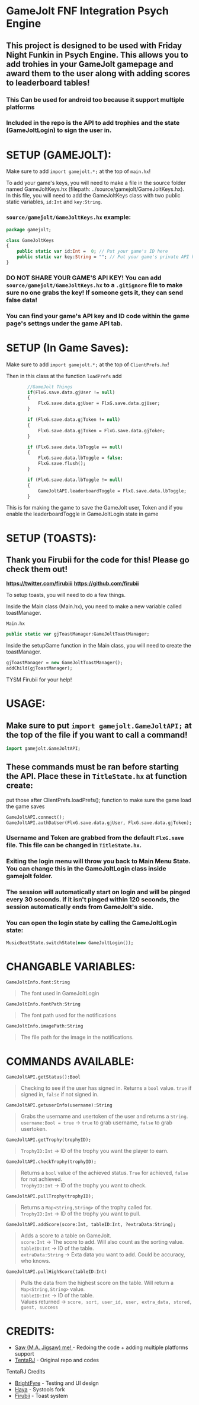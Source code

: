 # GameJolt FNF Integration Psych Engine

## This project is designed to be used with **Friday Night Funkin** in **Psych Engine**. This allows you to add trohies in your GameJolt gamepage and award them to the user along with adding scores to leaderboard tables!

### This Can be used for android too because it support multiple platforms

### Included in the repo is the API to add trophies and the state (GameJoltLogin) to sign the user in.

# SETUP (GAMEJOLT):

Make sure to add `import gamejolt.*;` at the top of `main.hx`!

To add your game's keys, you will need to make a file in the source folder named GameJoltKeys.hx (filepath: ../source/gamejolt/GameJoltKeys.hx).
<br>
In this file, you will need to add the GameJoltKeys class with two public static variables, `id:Int` and `key:String`.

### `source/gamejolt/GameJoltKeys.hx` example:
```hx
package gamejolt;

class GameJoltKeys
{
    public static var id:Int = 	0; // Put your game's ID here
    public static var key:String = ""; // Put your game's private API key here
}
```
### **DO NOT SHARE YOUR GAME'S API KEY! You can add `source/gamejolt/GameJoltKeys.hx` to a `.gitignore` file to make sure no one grabs the key! If someone gets it, they can send false data!**

### You can find your game's API key and ID code within the game page's settngs under the game API tab.

# SETUP (In Game Saves):

Make sure to add `import gamejolt.*;` at the top of `ClientPrefs.hx`!

Then in this class at the function `loadPrefs` add

```hx
        //GameJolt Things
        if(FlxG.save.data.gjUser != null)
        {
            FlxG.save.data.gjUser = FlxG.save.data.gjUser;
        }

        if (FlxG.save.data.gjToken != null)
        {
            FlxG.save.data.gjToken = FlxG.save.data.gjToken;
        }

        if (FlxG.save.data.lbToggle == null)
        {
            FlxG.save.data.lbToggle = false;
            FlxG.save.flush();
        }

        if (FlxG.save.data.lbToggle != null)
        {
            GameJoltAPI.leaderboardToggle = FlxG.save.data.lbToggle;
        }
```

This is for making the game to save the GameJolt user, Token and if you enable the leaderboardToggle in GameJoltLogin state in game

# SETUP (TOASTS):

## **Thank you Firubii for the code for this! Please go check them out!**
**https://twitter.com/firubiii**
**https://github.com/firubii**

To setup toasts, you will need to do a few things.

Inside the Main class (Main.hx), you need to make a new variable called toastManager.

`Main.hx`
```haxe
public static var gjToastManager:GameJoltToastManager;
```

Inside the setupGame function in the Main class, you will need to create the toastManager.
```haxe
gjToastManager = new GameJoltToastManager();
addChild(gjToastManager);
```

TYSM Firubii for your help!

# USAGE:

## Make sure to put `import gamejolt.GameJoltAPI;` at the top of the file if you want to call a command!

```hx
import gamejolt.GameJoltAPI;
```

## These commands **must** be ran before starting the API. Place these in `TitleState.hx` at function create:

put those after ClientPrefs.loadPrefs(); function to make sure the game load the game saves
```hx
GameJoltAPI.connect();
GameJoltAPI.authDaUser(FlxG.save.data.gjUser, FlxG.save.data.gjToken);
```

### Username and Token are grabbed from the default `FlxG.save` file. This file can be changed in `TitleState.hx`.

### Exiting the login menu will throw you back to Main Menu State. You can change this in the GameJoltLogin class inside gamejolt folder.

### The session will automatically start on login and will be pinged every 30 seconds. If it isn't pinged within 120 seconds, the session automatically ends from GameJolt's side.

### You can open the login state by calling the GameJoltLogin state:
```hx
MusicBeatState.switchState(new GameJoltLogin());
```

# CHANGABLE VARIABLES:

`GameJoltInfo.font:String`
> The font used in GameJoltLogin

`GameJoltInfo.fontPath:String`
> The font path used for the notifications

`GameJoltInfo.imagePath:String`
> The file path for the image in the notifications.

# COMMANDS AVAILABLE:

`GameJoltAPI.getStatus():Bool`
> Checking to see if the user has signed in. Returns a `bool` value. `true` if signed in, `false` if not signed in.

`GameJoltAPI.getuserInfo(username):String`
> Grabs the username and usertoken of the user and returns a `String`.<br>
> `username:Bool = true` -> `true` to grab username, `false` to grab usertoken.

`GameJoltAPI.getTrophy(trophyID);`
> `TrophyID:Int` -> ID of the trophy you want the player to earn.

`GameJoltAPI.checkTrophy(trophyID);`
> Returns a `bool` value of the achieved status. `True` for achieved, `false` for not achieved.<br>
> `TrophyID:Int` -> ID of the trophy you want to check.

`GameJoltAPI.pullTrophy(trophyID);`
> Returns a `Map<String,String>` of the trophy called for.<br>
> `TrophyID:Int` -> ID of the trophy you want to pull.

`GameJoltAPI.addScore(score:Int, tableID:Int, ?extraData:String);`
> Adds a score to a table on GameJolt.<br>
> `score:Int` -> The score to add. Will also count as the sorting value.<br>
> `tableID:Int` -> ID of the table.<br>
> `extraData:String` -> Exta data you want to add. Could be accuracy, who knows.

`GameJoltAPI.pullHighScore(tableID:Int)`
> Pulls the data from the highest score on the table. Will return a `Map<String,String>` value.<br>
> `tableID:Int` -> ID of the table.<br>
> Values returned -> `score, sort, user_id, user, extra_data, stored, guest, success`

# CREDITS:

- <a href = "https://github.com/jigsaw-4277821">Saw (M.A. Jigsaw) me! </a> - Redoing the code + adding multiple platforms support
- <a href = "https://github.com/TentaRJ">TentaRJ</a> - Original repo and codes

TentaRJ Credits
- <a href = "https://github.com/brightfyregit">BrightFyre</a> - Testing and UI design
- <a href ="https://github.com/haya3218">Haya</a> - Systools fork
- <a href = "https://github.com/firubii">Firubii</a> - Toast system
